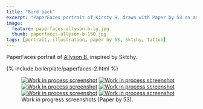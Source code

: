 ```yaml
---
title: "Bird back"
excerpt: "PaperFaces portrait of Kirsty H. drawn with Paper by 53 on an iPad."
image: 
  feature: paperfaces-allyson-b-lg.jpg
  thumb: paperfaces-allyson-b-150.jpg
tags: [portrait, illustration, paper by 53, Sktchy, tattoo]
---
```


PaperFaces portrait of [Allyson B.](http://sktchy.com/NogM0C) inspired by Sktchy.

{% include boilerplate/paperfaces-2.html %}

<figure class="third">
	<a href="{{ site.url }}/images/paperfaces-allyson-b-process-1-lg.jpg"><img src="{{ site.url }}/images/paperfaces-allyson-b-process-1-600.jpg" alt="Work in process screenshot"></a>
	<a href="{{ site.url }}/images/paperfaces-allyson-b-process-2-lg.jpg"><img src="{{ site.url }}/images/paperfaces-allyson-b-process-2-600.jpg" alt="Work in process screenshot"></a>
	<a href="{{ site.url }}/images/paperfaces-allyson-b-process-3-lg.jpg"><img src="{{ site.url }}/images/paperfaces-allyson-b-process-3-600.jpg" alt="Work in process screenshot"></a>
	<a href="{{ site.url }}/images/paperfaces-allyson-b-process-4-lg.jpg"><img src="{{ site.url }}/images/paperfaces-allyson-b-process-4-600.jpg" alt="Work in process screenshot"></a>
	<a href="{{ site.url }}/images/paperfaces-allyson-b-process-5-lg.jpg"><img src="{{ site.url }}/images/paperfaces-allyson-b-process-5-600.jpg" alt="Work in process screenshot"></a>
	<a href="{{ site.url }}/images/paperfaces-allyson-b-process-6-lg.jpg"><img src="{{ site.url }}/images/paperfaces-allyson-b-process-6-600.jpg" alt="Work in process screenshot"></a>
	<figcaption>Work in progress screenshots (Paper by 53).</figcaption>
</figure>
